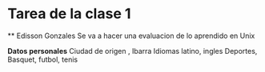 # Tarea de la clase 1

** Edisson Gonzales
Se va a hacer una evaluacion de lo aprendido en Unix

**Datos personales**
Ciudad de origen , Ibarra
Idiomas latino, ingles
Deportes, Basquet, futbol, tenis
